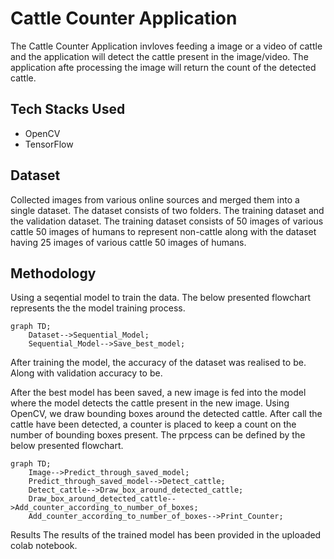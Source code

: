 # Cattle Counter Application

The Cattle Counter Application invloves feeding a image or a video of cattle and the application will detect the cattle present in the image/video. The application afte processing the image will return the count of the detected cattle.

## Tech Stacks Used
- OpenCV
- TensorFlow

## Dataset
Collected images from various online sources and merged them into a single dataset.
The dataset consists of two folders. The training dataset and the validation dataset.
The training dataset consists of 50 images of various cattle 50 images of humans to represent non-cattle along with the dataset having 25 images of various cattle 50 images of humans.

## Methodology

Using a seqential model to train the data.
The below presented flowchart represents the the model training process.

```mermaid
graph TD;
    Dataset-->Sequential_Model;
    Sequential_Model-->Save_best_model;
```

After training the model, the accuracy of the dataset was realised to be. Along with validation accuracy to be.

After the best model has been saved, a new image is fed into the model where the model detects the cattle present in the new image. Using OpenCV, we draw bounding boxes around the detected cattle. After call the cattle have been detected, a counter is placed to keep a count on the number of bounding boxes present.
The prpcess can be defined by the below presented flowchart.

```mermaid
graph TD;
    Image-->Predict_through_saved_model;
    Predict_through_saved_model-->Detect_cattle;
    Detect_cattle-->Draw_box_around_detected_cattle;
    Draw_box_around_detected_cattle-->Add_counter_according_to_number_of_boxes;
    Add_counter_according_to_number_of_boxes-->Print_Counter;
```

Results
The results of the trained model has been provided in the uploaded colab notebook.
